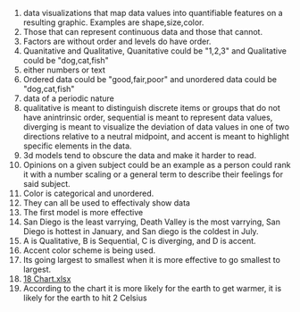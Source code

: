 1. data visualizations that map data values into quantifiable features on a resulting graphic. Examples are shape,size,color.  
2. Those that can represent continuous data and those that cannot.
3. Factors are without order and levels do have order.
4. Quanitative and Qualitative, Quanitative could be "1,2,3" and Qualitative could be "dog,cat,fish"
5. either numbers or text
6. Ordered data could be "good,fair,poor" and unordered data could be "dog,cat,fish"
7. data of a periodic nature
8. qualitative is meant to distinguish discrete items or groups that do not have anintrinsic order, sequential is meant to represent data values, diverging is meant to visualize the deviation of data values in one of two directions relative to a neutral midpoint, and accent is meant to highlight specific elements in the data.
9. 3d models tend to obscure the data and make it harder to read.
10. Opinions on a given subject could be an example as a person could rank it with a number scaling or a general term to describe their feelings for said subject.
11. Color is categorical and unordered.
12. They can all be used to effectivaly show data  
13. The first model is more effective
14. San Diego is the least varrying, Death Valley is the most varrying, San Diego is hottest in January, and San diego is the coldest in July.
15. A is Qualitative, B is Sequential, C is diverging, and D is accent.
16. Accent color scheme is being used.
17. Its going largest to smallest when it is more effective to go smallest to largest.
18. [18 Chart.xlsx](https://github.com/MavDouglas48/IDS2024S/files/15204404/18.Chart.xlsx)
19. According to the chart it is more likely for the earth to get warmer, it is likely for the earth to hit 2 Celsius

